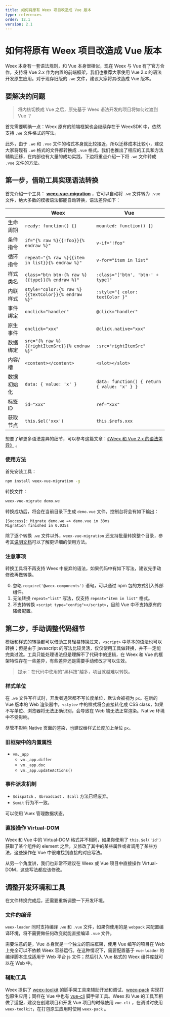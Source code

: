 ```yaml
---
title: 如何将原有 Weex 项目改造成 Vue 版本
type: references
order: 12.1
version: 2.1
---
```


# 如何将原有 Weex 项目改造成 Vue 版本

Weex 本身有一套语法规则，和 Vue 本身很相似，现在 Weex 与 Vue 有了官方合作，支持将 Vue 2.x 作为内置的前端框架，我们也推荐大家使用 Vue 2.x 的语法开发原生应用。对于现存旧版的 `.we` 文件，建议大家将其改造成 Vue 版本。

## 要解决的问题

> 将内核切换成 Vue 之后，原先基于 Weex 语法开发的项目将如何过渡到 Vue ？

首先需要明确一点：Weex 原有的前端框架也会继续存在于 WeexSDK 中，依然支持 `.we` 文件格式的写法。

此外，由于 `.we` 和 `.vue` 文件的格式本身就比较接近，所以迁移成本比较小，建议大家将现有 `.we` 格式的文件都转换成 `.vue` 格式。我们也推出了相应的工具和方法辅助迁移，在内部也有大量的成功实践，下边将重点介绍一下将 `.we` 文件转成 `.vue` 文件的方法。

## 第一步，借助工具实现语法转换

首先介绍一个工具： **[weex-vue-migration](https://github.com/songsiqi/weex-vue-migration)** ，它可以自动将 `.we` 文件转为 `.vue` 文件，绝大多数的模板语法都能自动转换，语法差异如下：

|  | Weex | Vue |
| ---- | ---- | --- |
| 生命周期  | `ready: function() {}` | `mounted: function() {}` |
| 条件指令  | `if="{% raw %}{{!foo}}{% endraw %}"`  | `v-if="!foo"` |
| 循环指令 | `repeat="{% raw %}{{item in list}}{% endraw %}"`  | `v-for="item in list"` |
| 样式类名  | `class="btn btn-{% raw %}{{type}}{% endraw %}"` | `:class="['btn', 'btn-' + type]"` |
| 内联样式 | `style="color:{% raw %}{{textColor}}{% endraw %}"` | `:style="{ color: textColor }"` |
| 事件绑定 | `onclick="handler"` | `@click="handler"` |
| 原生事件 | `onclick="xxx"` | `@click.native="xxx"` |
| 数据绑定 | `src="{% raw %}{{rightItemSrc}}{% endraw %}"` | `:src="rightItemSrc"` |
| 内容/槽 | `<content></content>` | `<slot></slot>` |
| 数据初始化 | `data: { value: 'x' }` | `data: function() { return { value: 'x' } }` |
| 标签 ID | `id="xxx"` | `ref="xxx"` |
| 获取节点 | `this.$el('xxx')` | `this.$refs.xxx` |

想要了解更多语法差异的细节，可以参考这篇文章：[《Weex 和 Vue 2.x 的语法差异》](./difference.html) 。

### 使用方法

首先安装工具：

```bash
npm install weex-vue-migration -g
```

转换文件：

```bash
weex-vue-migrate demo.we
```

转换成功后，将会在当前目录下生成 `demo.vue` 文件，控制台将会有如下输出：

```
[Success]: Migrate demo.we => demo.vue in 33ms
Migration finished in 0.035s
```

除了逐个转换 `.we` 文件以外，`weex-vue-migration` 还支持批量转换整个目录，参考其[说明文档](https://github.com/songsiqi/weex-vue-migration/blob/master/README.md)可以了解更详细的使用方法。

### 注意事项

转换工具将不再支持 Weex 中废弃的语法，如果代码中有如下写法，建议先手动修改再做转换。

0. 忽略 `require('@weex-components')` 语句，可以通过 npm 包的方式引入外部组件。
0. 无法转换 `repeat="list"` 写法，仅支持 `repeat="item in list"` 格式。
0. 不支持转换 `<script type="config"></script>`，目前 Vue 中不支持原有的降级配置。

## 第二步，手动调整代码细节

模板和样式的转换都可以借助工具轻易转换过来，`<script>` 中基本的语法也可以转换；但是由于 javascript 的写法比较灵活，仅仅使用工具做转换，并不一定能完美过渡。工具只能处理语法但是理解不了代码中的逻辑，在 Weex 和 Vue 的框架特性存在一些差异，有些差异还是需要手动修改才可以生效。

> 提示：在代码中使用的“黑科技”越多，项目就越难以转换。

### 样式单位

在 `.we` 文件写样式时，开发者通常都不写长度单位，默认会被视为 `px`。在新的 Vue 版本的 Web 渲染器中，`<style>` 中的样式将会直接转化成 CSS class，如果不写单位、浏览器将无法正确识别，会导致在 Web 端无法正常渲染。Native 环境中不受影响。

尽管不影响 Native 页面的渲染，也建议给样式长度加上单位 `px`。

### 旧框架中的内置属性

+ `vm._app`
  + `vm._app.differ`
  + `vm._app.doc`
  + `vm._app.updateActions()`

### 事件派发机制

+ `$dispatch` 、`$broadcast` 、`$call` 方法已经废弃。
+ `$emit` 行为不一致。

可以使用 Vuex 管理数据状态。

### 直接操作 Virtual-DOM

Weex 和 Vue 中的 Virtual-DOM 格式并不相同，如果你使用了 `this.$el('id')` 获取了某个组件的 element 之后，又修改了其中的某些属性或者调用了某些方法，这些操作在 Vue 中很难找到直接的对应写法。

从另一个角度讲，我们也非常不建议在 Weex 或 Vue 项目中直接操作 Virtual-DOM，这些写法都应该修改。

## 调整开发环境和工具

在文件转换完成后，还需要重新调整一下开发环境。

### 文件的编译

`weex-loader` 同时支持编译 `.we` 和 `.vue` 文件，如果你使用的是 `webpack` 来配置编译环境，将不需要做任何改变就能直接编译 `.vue` 文件。

需要注意的是，Vue 本身就是一个独立的前端框架，使用 Vue 编写的项目在 Web 上完全可以不依赖 Weex 容器运行。在这种情况下，需要配置基于 `vue-loader` 的编译脚本生成适用于 Web 平台 js 文件；然后引入 Vue 格式的 Weex 组件库就可以在 Web 中。

### 辅助工具

Weex 提供了 [weex-toolkit](https://github.com/weexteam/weex-toolkit) 的脚手架工具来辅助开发和调试、[weex-pack](https://github.com/weexteam/weex-pack) 实现打包原生应用；同样在 Vue 中也有 [vue-cli](https://github.com/vuejs/vue-cli) 脚手架工具。Weex 和 Vue 的工具互相做了适配，建议在创建项目和开发 Vue 项目的时候使用 `vue-cli` ，在调试时使用 `weex-toolkit`，在打包原生应用时使用 `weex-pack` 。
